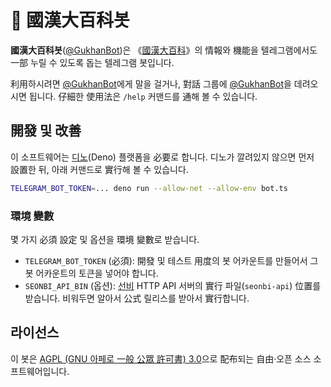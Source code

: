 <!-- deno-fmt-ignore-file -->

🤖 國漢大百科봇
===============

**國漢大百科봇**\([@GukhanBot])은 《[國漢大百科]》의 情報와 機能을
텔레그램에서도 一部 누릴 수 있도록 돕는 텔레그램 봇입니다.

利用하시려면 [@GukhanBot]에게 말을 걸거나, 對話 그룹에 [@GukhanBot]을
데려오시면 됩니다. 仔細한 使用法은 `/help` 커맨드를 通해 볼 수 있습니다.

[@GukhanBot]: https://t.me/GukhanBot
[國漢大百科]: https://wiki.xn--9cs231j0ji.xn--p8s937b.net/


開發 및 改善
------------

이 소프트웨어는 [디노][](Deno) 플랫폼을 必要로 합니다.  디노가 깔려있지 않으면
먼저 設置한 뒤, 아래 커맨드로 實行해 볼 수 있습니다.

~~~~ bash
TELEGRAM_BOT_TOKEN=... deno run --allow-net --allow-env bot.ts
~~~~

[디노]: https://deno.land/


### 環境 變數

몇 가지 必須 設定 및 옵션을 環境 變數로 받습니다.

 -  `TELEGRAM_BOT_TOKEN` (必須): 開發 및 테스트 用度의 봇 어카운트를 만들어서
    그 봇 어카운트의 토큰을 넣어야 합니다.
 -  `SEONBI_API_BIN` (옵션): [선비] HTTP API 서버의 實行 파일(`seonbi-api`)
    位置를 받습니다.  비워두면 알아서 公式 릴리스를 받아서 實行합니다.

[선비]: https://github.com/dahlia/seonbi


라이선스
--------

이 봇은 [AGPL (GNU 아페로 一般 公眾 許可書) 3.0][AGPLv3]으로 配布되는 自由·오픈
소스 소프트웨어입니다.

[AGPLv3]: https://www.gnu.org/licenses/agpl-3.0.html
